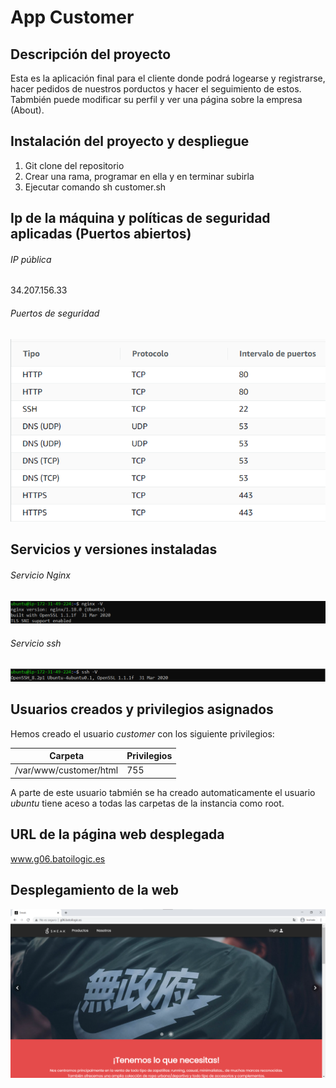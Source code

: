 # App Customer

## Descripción del proyecto
Esta es la aplicación final para el cliente donde podrá logearse y registrarse, hacer pedidos de nuestros porductos y hacer el seguimiento de estos. Tabmbién puede modificar su perfil y ver una página sobre la empresa (About).

## Instalación del proyecto y despliegue
1. Git clone del repositorio
2. Crear una rama, programar en ella y en terminar subirla
3. Ejecutar comando sh customer.sh

## Ip de la máquina y políticas de seguridad aplicadas (Puertos abiertos)
###### IP pública 
34.207.156.33

###### Puertos de seguridad
![Puertos de seguridad](/imgs/puertosSeguridad.png)

## Servicios y versiones instaladas
###### Servicio Nginx
![Versión Nginx](/imgs/versionNginx.png)

###### Servicio ssh
![Versión SSH](/imgs/versionSSH.png)

## Usuarios creados y privilegios asignados
Hemos creado el usuario *customer* con los siguiente privilegios:

Carpeta   | Privilegios 
--------- | ----------- 
/var/www/customer/html  | 755

A parte de este usuario tabmién se ha creado automaticamente el usuario *ubuntu* tiene aceso a todas las carpetas de la instancia como root.

## URL de la página web desplegada
www.g06.batoilogic.es

## Desplegamiento de la web
![Despliegue web](/imgs/despliegueWeb.png)
